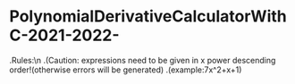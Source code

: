 # PolynomialDerivativeCalculatorWithC-2021-2022-
.Rules:\n
.(Caution: expressions need to be given in x power descending order!(otherwise errors will be generated)
.(example:7x^2+x+1)
